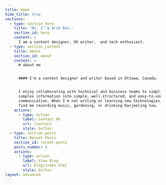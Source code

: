 ```yaml
---
title: Home
hide_title: true
sections:
  - type: section_hero
    title: 'Hi, I''m Arsh Rai.'
    section_id: hero
    content: |
      I am a content designer, UX writer,  and tech enthusiast.
  - type: section_content
    title: About
    section_id: about
    content: >
      # about me


      #### I'm a content designer and writer based in Ottawa, Canada.


      I enjoy collaborating with technical and business teams to simplify
      complex information into simple, well-structured, and easy-to-understand
      communication. When I'm not writing or learning new technologies, you'll
      find me recording music, gardening, or drinking Darjeeling tea.
    actions:
      - type: action
        label: Contact Me
        url: /contact
        style: button
  - type: section_posts
    title: Recent Posts
    section_id: recent-posts
    posts_number: 4
    actions:
      - type: action
        label: View Blog
        url: blog/index.html
        style: button
layout: advanced
---
```

